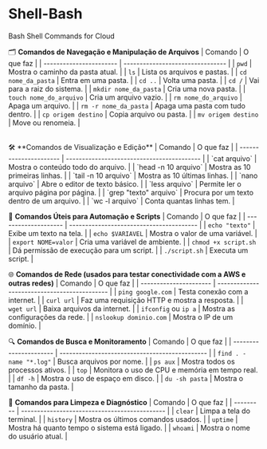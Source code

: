 # Shell-Bash
Bash Shell Commands for Cloud

🗂️ **Comandos de Navegação e Manipulação de Arquivos**
| Comando                 | O que faz                        |
| ----------------------- | -------------------------------- |
| `pwd`                   | Mostra o caminho da pasta atual. |
| `ls`                    | Lista os arquivos e pastas.      |
| `cd nome_da_pasta`      | Entra em uma pasta.              |
| `cd ..`                 | Volta uma pasta.                 |
| `cd /`                  | Vai para a raiz do sistema.      |
| `mkdir nome_da_pasta`   | Cria uma nova pasta.             |
| `touch nome_do_arquivo` | Cria um arquivo vazio.           |
| `rm nome_do_arquivo`    | Apaga um arquivo.                |
| `rm -r nome_da_pasta`   | Apaga uma pasta com tudo dentro. |
| `cp origem destino`     | Copia arquivo ou pasta.          |
| `mv origem destino`     | Move ou renomeia.                |

<br>
🛠️ **Comandos de Visualização e Edição**
| Comando                | O que faz                                  |
| ---------------------- | ------------------------------------------ |
| `cat arquivo`          | Mostra o conteúdo todo do arquivo.         |
| `head -n 10 arquivo`   | Mostra as 10 primeiras linhas.             |
| `tail -n 10 arquivo`   | Mostra as 10 últimas linhas.               |
| `nano arquivo`         | Abre o editor de texto básico.             |
| `less arquivo`         | Permite ler o arquivo página por página.   |
| `grep "texto" arquivo` | Procura por um texto dentro de um arquivo. |
| `wc -l arquivo`        | Conta quantas linhas tem.                  |


🧰 **Comandos Úteis para Automação e Scripts**
| Comando              | O que faz                                |
| -------------------- | ---------------------------------------- |
| `echo "texto"`       | Exibe um texto na tela.                  |
| `echo $VARIAVEL`     | Mostra o valor de uma variável.          |
| `export NOME=valor`  | Cria uma variável de ambiente.           |
| `chmod +x script.sh` | Dá permissão de execução para um script. |
| `./script.sh`        | Executa um script.                       |


🌐 **Comandos de Rede (usados para testar conectividade com a AWS e outras redes)**
| Comando                | O que faz                                    |
| ---------------------- | -------------------------------------------- |
| `ping google.com`      | Testa conexão com a internet.                |
| `curl url`             | Faz uma requisição HTTP e mostra a resposta. |
| `wget url`             | Baixa arquivos da internet.                  |
| `ifconfig` ou `ip a`   | Mostra as configurações da rede.             |
| `nslookup dominio.com` | Mostra o IP de um domínio.                   |


🔍 **Comandos de Busca e Monitoramento**
| Comando                | O que faz                                      |
| ---------------------- | ---------------------------------------------- |
| `find . -name "*.log"` | Busca arquivos por nome.                       |
| `ps aux`               | Mostra todos os processos ativos.              |
| `top`                  | Monitora o uso de CPU e memória em tempo real. |
| `df -h`                | Mostra o uso de espaço em disco.               |
| `du -sh pasta`         | Mostra o tamanho da pasta.                     |


🧹 **Comandos para Limpeza e Diagnóstico**
| Comando   | O que faz                                     |
| --------- | --------------------------------------------- |
| `clear`   | Limpa a tela do terminal.                     |
| `history` | Mostra os últimos comandos usados.            |
| `uptime`  | Mostra há quanto tempo o sistema está ligado. |
| `whoami`  | Mostra o nome do usuário atual.               |
